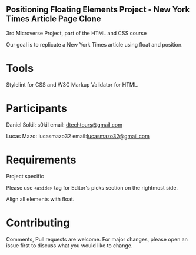 ## Positioning Floating Elements Project - New York Times Article Page Clone

3rd Microverse Project, part of the HTML and CSS course

Our goal is to replicate a New York Times article using float and position.

# Tools

Stylelint for CSS and W3C Markup Validator for HTML.

# Participants

Daniel Sokil: s0kil
email: dtechtours@gmail.com

Lucas Mazo: lucasmazo32
email:lucasmazo32@gmail.com

# Requirements

Project specific

Please use `<aside>` tag for Editor's picks section on the rightmost side.

Align all elements with float.

# Contributing

Comments, Pull requests are welcome. For major changes, please open an issue first to discuss what you would like to change.
